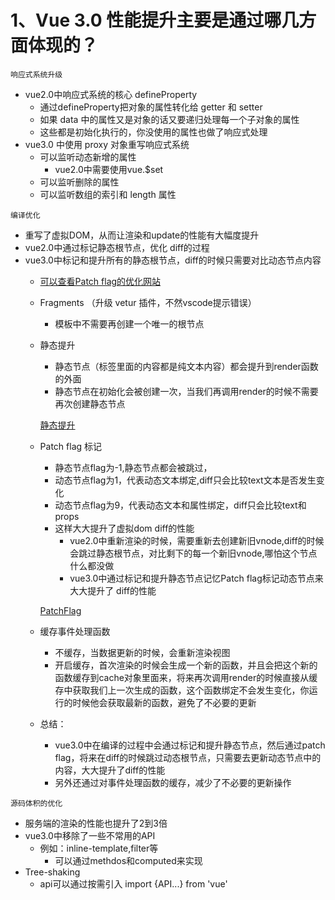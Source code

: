 # 1、Vue 3.0 性能提升主要是通过哪几方面体现的？

`响应式系统升级`
- vue2.0中响应式系统的核心 defineProperty
    - 通过defineProperty把对象的属性转化给 getter 和 setter
    - 如果 data 中的属性又是对象的话又要递归处理每一个子对象的属性
    - 这些都是初始化执行的，你没使用的属性也做了响应式处理
- vue3.0 中使用 proxy 对象重写响应式系统
    - 可以监听动态新增的属性
        - vue2.0中需要使用vue.$set
    - 可以监听删除的属性
    - 可以监听数组的索引和 length 属性

`编译优化`
- 重写了虚拟DOM，从而让渲染和update的性能有大幅度提升
- vue2.0中通过标记静态根节点，优化 diff的过程
- vue3.0中标记和提升所有的静态根节点，diff的时候只需要对比动态节点内容
    - [可以查看Patch flag的优化网站](https://vue-next-template-explorer.netlify.app/#%7B%22src%22%3A%22%3Cdiv%20id%3D%5C%22app%5C%22%3E%5Cn%20%20%3Cselect%3E%5Cn%20%20%20%20%3Coption%3E%5Cn%20%20%20%20%20%20%7B%7B%20msg%20%20%7D%7D%5Cn%20%20%20%20%3C%2Foption%3E%5Cn%20%20%3C%2Fselect%3E%5Cn%20%20%3Cdiv%3E%5Cn%20%20%20%20hello%5Cn%20%20%3C%2Fdiv%3E%5Cn%3C%2Fdiv%3E%22%2C%22options%22%3A%7B%22mode%22%3A%22module%22%2C%22prefixIdentifiers%22%3Afalse%2C%22optimizeImports%22%3Afalse%2C%22hoistStatic%22%3Afalse%2C%22cacheHandlers%22%3Afalse%2C%22scopeId%22%3Anull%2C%22inline%22%3Afalse%2C%22ssrCssVars%22%3A%22%7B%20color%20%7D%22%2C%22bindingMetadata%22%3A%7B%22TestComponent%22%3A%22setup%22%2C%22foo%22%3A%22setup%22%2C%22bar%22%3A%22props%22%7D%2C%22optimizeBindings%22%3Afalse%7D%7D)
    - Fragments （升级 vetur 插件，不然vscode提示错误）
        - 模板中不需要再创建一个唯一的根节点
    - 静态提升
        - 静态节点（标签里面的内容都是纯文本内容）都会提升到render函数的外面
        - 静态节点在初始化会被创建一次，当我们再调用render的时候不需要再次创建静态节点

        [静态提升]("../images/task1/vue-options-composition.png")
    - Patch flag 标记
        - 静态节点flag为-1,静态节点都会被跳过，
        - 动态节点flag为1，代表动态文本绑定,diff只会比较text文本是否发生变化
        - 动态节点flag为9，代表动态文本和属性绑定，diff只会比较text和props
        - 这样大大提升了虚拟dom diff的性能  
            - vue2.0中重新渲染的时候，需要重新去创建新旧vnode,diff的时候会跳过静态根节点，对比剩下的每一个新旧vnode,哪怕这个节点什么都没做
            - vue3.0中通过标记和提升静态节点记忆Patch flag标记动态节点来大大提升了 diff的性能

        [PatchFlag]("../images/task1/PatchFlag.png")
    - 缓存事件处理函数
        - 不缓存，当数据更新的时候，会重新渲染视图
        - 开启缓存，首次渲染的时候会生成一个新的函数，并且会把这个新的函数缓存到cache对象里面来，将来再次调用render的时候直接从缓存中获取我们上一次生成的函数，这个函数绑定不会发生变化，你运行的时候他会获取最新的函数，避免了不必要的更新
    - 总结：
        - vue3.0中在编译的过程中会通过标记和提升静态节点，然后通过patch flag，将来在diff的时候跳过动态根节点，只需要去更新动态节点中的内容，大大提升了diff的性能
        - 另外还通过对事件处理函数的缓存，减少了不必要的更新操作
        
`源码体积的优化`
- 服务端的渲染的性能也提升了2到3倍
- vue3.0中移除了一些不常用的API
    - 例如：inline-template,filter等
        - 可以通过methdos和computed来实现
- Tree-shaking
    - api可以通过按需引入 import {API...} from 'vue'